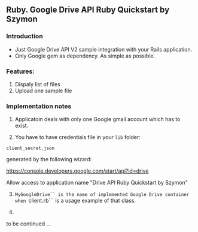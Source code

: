 ## Ruby. Google Drive API Ruby Quickstart by Szymon

### Introduction

* Just Google Drive API V2 sample integration with your Rails application. 
* Only Google gem as dependency. As simple as possible.

### Features:

1. Dispaly list of files
2. Upload one sample file

### Implementation notes

1. Applicatoin deals with only one Google gmail account which has to exist.

2. You have to have credentials file in your ```lib``` folder:

```client_secret.json```

generated by the following wizard:

https://console.developers.google.com/start/api?id=drive

Allow access to application name "Drive API Ruby Quickstart by Szymon"

3. ```MyGoogleDrive`` is the name of implemented Google Drive container when ```client.rb``` is a usage example of that class.

4. 

to be continued ...
